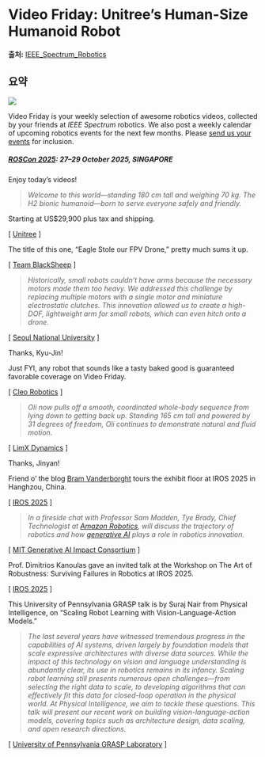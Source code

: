 # Video Friday: Unitree’s Human-Size Humanoid Robot

**출처:** [IEEE_Spectrum_Robotics](https://spectrum.ieee.org/video-friday-human-size-robot)

## 요약
![](https://spectrum.ieee.org/media-library/stylish-humanoid-robot-walking-in-marble-hallway-dressed-in-brown-hooded-outfit-also-human-walking-next-to-humanoid-dressed-in.png?id=61899164&width=1200&height=600&coordinates=0%2C218%2C0%2C219)  
  

Video Friday is your weekly selection of awesome robotics videos, collected by your friends at *IEEE Spectrum* robotics. We also post a weekly calendar of upcoming robotics events for the next few months. Please [send us your events](mailto:automaton@ieee.org?subject=Robotics%20event%20suggestion%20for%20Video%20Friday) for inclusion.

##### [ROSCon 2025](https://roscon.ros.org/2025/): 27–29 October 2025, SINGAPORE

Enjoy today’s videos!

> *Welcome to this world—standing 180 cm tall and weighing 70 kg. The H2 bionic humanoid—born to serve everyone safely and friendly.*

Starting at US$29,900 plus tax and shipping.

[ [Unitree](https://www.unitree.com/H2/) ]

The title of this one, “Eagle Stole our FPV Drone,” pretty much sums it up.

[ [Team BlackSheep](https://www.team-blacksheep.com/) ]

> *Historically, small robots couldn’t have arms because the necessary motors made them too heavy. We addressed this challenge by replacing multiple motors with a single motor and miniature electrostatic clutches. This innovation allowed us to create a high-DOF, lightweight arm for small robots, which can even hitch onto a drone.*

[ [Seoul National University](https://advanced.onlinelibrary.wiley.com/doi/10.1002/aisy.202500625) ]

Thanks, Kyu-Jin!

Just FYI, any robot that sounds like a tasty baked good is guaranteed favorable coverage on Video Friday.

[ [Cleo Robotics](https://cleorobotics.com/) ]

> *Oli now pulls off a smooth, coordinated whole-body sequence from lying down to getting back up. Standing 165 cm tall and powered by 31 degrees of freedom, Oli continues to demonstrate natural and fluid motion.*

[ [LimX Dynamics](https://www.limxdynamics.com/en/oli) ]

Thanks, Jinyan!

Friend o’ the blog [Bram Vanderborght](https://spectrum.ieee.org/robotic-dreams-robotic-realities) tours the exhibit floor at IROS 2025 in Hanghzou, China.

[ [IROS 2025](https://www.iros25.org/) ]

> *In a fireside chat with Professor Sam Madden, Tye Brady, Chief Technologist at [Amazon Robotics](https://spectrum.ieee.org/amazon-robotics-vulcan-warehouse-picking), will discuss the trajectory of robotics and how [generative AI](https://spectrum.ieee.org/what-is-generative-ai) plays a role in robotics innovation.*

[ [MIT Generative AI Impact Consortium](https://genai.mit.edu/mit-generative-ai-symposium/) ]

Prof. Dimitrios Kanoulas gave an invited talk at the Workshop on The Art of Robustness: Surviving Failures in Robotics at IROS 2025.

[ [IROS 2025](https://art-of-robustness-iros2025.github.io/) ]

This University of Pennsylvania GRASP talk is by Suraj Nair from Physical Intelligence, on “Scaling Robot Learning with Vision-Language-Action Models.”

> *The last several years have witnessed tremendous progress in the capabilities of AI systems, driven largely by foundation models that scale expressive architectures with diverse data sources. While the impact of this technology on vision and language understanding is abundantly clear, its use in robotics remains in its infancy. Scaling robot learning still presents numerous open challenges—from selecting the right data to scale, to developing algorithms that can effectively fit this data for closed-loop operation in the physical world. At Physical Intelligence, we aim to tackle these questions. This talk will present our recent work on building vision-language-action models, covering topics such as architecture design, data scaling, and open research directions.*

[ [University of Pennsylvania GRASP Laboratory](https://www.grasp.upenn.edu/events/fall-2025-grasp-sfi-suraj-nair/) ]

